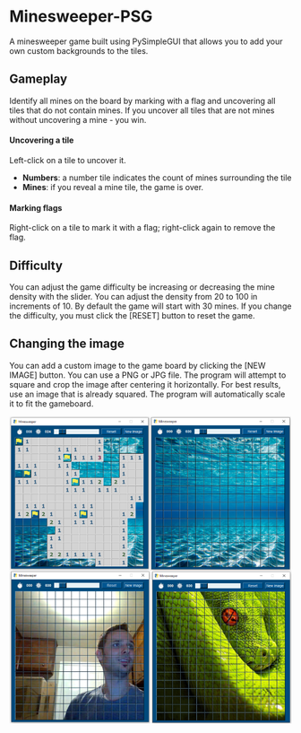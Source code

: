 # Minesweeper-PSG
 A minesweeper game built using PySimpleGUI that allows you to add your own custom backgrounds to the tiles.

## Gameplay
Identify all mines on the board by marking with a flag and uncovering all tiles that do not contain mines. If you uncover all tiles that are not mines without uncovering a mine - you win.

#### Uncovering a tile
Left-click on a tile to uncover it.
- **Numbers**: a number tile indicates the count of mines surrounding the tile
- **Mines**: if you reveal a mine tile, the game is over.

#### Marking flags
Right-click on a tile to mark it with a flag; right-click again to remove the flag.

## Difficulty
You can adjust the game difficulty be increasing or decreasing the mine density with the slider. You can adjust the density from 20 to 100 in increments of 10. By default the game will start with 30 mines. If you change the difficulty, you must click the \[RESET\] button to reset the game.

## Changing the image
You can add a custom image to the game board by clicking the \[NEW IMAGE\] button. You can use a PNG or JPG file. The program will attempt to square and crop the image after centering it horizontally. For best results, use an image that is already squared. The program will automatically scale it to fit the gameboard.

![](examples/examples_all.png)
